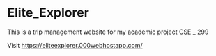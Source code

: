 # Elite_Explorer
This is a trip management website for my academic project CSE  _ 299

Visit https://eliteexplorer.000webhostapp.com/
